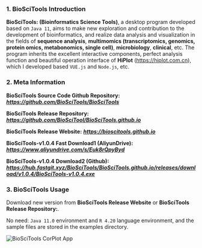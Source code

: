 ### 1. BioSciTools Introduction
**BioSciTools: (Bioinformatics Science Tools)**, a desktop program developed based on `Java 11`, aims to make new exploration and contribution to the development of bioinformatics, and realize data analysis and visualization in the fields of **sequence analysis**, **multimomics (transcriptomics, genomics, protein omics, metabonomics, single cell)**, **microbiology**, **clinical**, etc. The program inherits the excellent interactive components, perfect analysis function and beautiful operation interface of **HiPlot** (https://hiplot.com.cn), which I developed based `VUE.js` and `Node.js`, etc.

### 2. Meta Information
**BioSciTools Source Code Github Repository:** **_https://github.com/BioSciTools/BioSciTools_**

**BioSciTools Release Repository:** **_https://github.com/BioSciTool/BioSciTools.github.io_**

**BioSciTools Release Website:** **_https://bioscitools.github.io_**

**BioSciTools-v1.0.4 Fast Download1 (AliyunDrive):** **_https://www.aliyundrive.com/s/Euk8rQpyByd_**

**BioSciTools-v1.0.4 Download2 (Github):** **_https://hub.fastgit.xyz/BioSciTools/BioSciTools.github.io/releases/download/v1.0.4/BioSciTools-v1.0.4.exe_**

### 3. BioSciTools Usage
Download new version from **BioSciTools Release Website** or **BioSciTools Release Repository:**.

No need: `Java 11.0` environment and `R 4.20` language environment, and the sample files are stored in the examples directory.

![BioSciTools CorPlot App](https://benben-miao.gitee.io/image-cloud/BioSciTools/tool_CorPlot.png)
